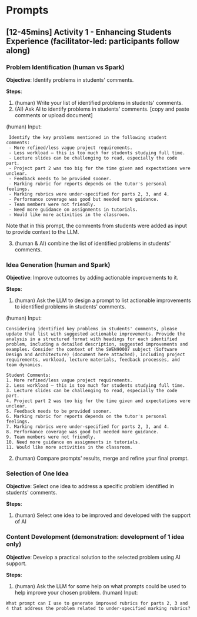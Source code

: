 # Prompts

## [12-45mins] Activity 1 - Enhancing Students Experience (facilitator-led: participants follow along) 
  
### Problem Identification (human vs Spark)

**Objective**: Identify problems in students' comments.

**Steps**:
1. (human) Write your list of identified problems in students' comments.
2. (AI) Ask AI to identify problems in students' comments. [copy and paste comments or upload document]
 
(human) Input:   

```
 Identify the key problems mentioned in the following student comments:
 - More refined/less vague project requirements.
 - Less workload – this is too much for students studying full time.
 - Lecture slides can be challenging to read, especially the code part.
 - Project part 2 was too big for the time given and expectations were unclear.
 - Feedback needs to be provided sooner.
 - Marking rubric for reports depends on the tutor's personal feelings.
 - Marking rubrics were under-specified for parts 2, 3, and 4.
 - Performance coverage was good but needed more guidance.
 - Team members were not friendly.
 - Need more guidance on assignments in tutorials.
 - Would like more activities in the classroom.
```
  
  Note that in this prompt, the comments from students were added as input to provide context to the LLM.

3. (human & AI) combine the list of identified problems in students' comments.


### Idea Generation (human and Spark)

**Objective**: Improve outcomes by adding actionable improvements to it.

**Steps**:
1. (human) Ask the LLM to design a prompt to list actionable improvements to identified problems in students' comments.

  (human) Input:

```
Considering identified key problems in students' comments, please update that list with suggested actionable improvements. Provide the analysis in a structured format with headings for each identified problem, including a detailed description, suggested improvements and examples. Consider the context of the SWEN90007 subject (Software Design and Architecture) (document here attached), including project requirements, workload, lecture materials, feedback processes, and team dynamics.

Student Comments:
1. More refined/less vague project requirements.
2. Less workload – this is too much for students studying full time.
3. Lecture slides can be challenging to read, especially the code part.
4. Project part 2 was too big for the time given and expectations were unclear.
5. Feedback needs to be provided sooner.
6. Marking rubric for reports depends on the tutor's personal feelings.
7. Marking rubrics were under-specified for parts 2, 3, and 4.
8. Performance coverage was good but needed more guidance.
9. Team members were not friendly.
10. Need more guidance on assignments in tutorials.
11. Would like more activities in the classroom.
```

2. (human) Compare prompts' results, merge and refine your final prompt.  

### Selection of One Idea 

**Objective**: Select one idea to address a specific problem identified in students' comments.

**Steps**:
1. (human) Select one idea to be improved and developed with the support of AI

### Content Development (demonstration: development of 1 idea only)

**Objective**: Develop a practical solution to the selected problem using AI support.

**Steps**:
1. (human) Ask the LLM for some help on what prompts could be used to help improve your chosen problem.
  (human) Input:

```text
What prompt can I use to generate improved rubrics for parts 2, 3 and 4 that address the problem related to under-specified marking rubrics?
```
